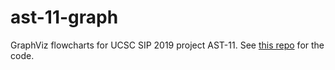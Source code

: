 # ast-11-graph

GraphViz flowcharts for UCSC SIP 2019 project AST-11. See [this repo](https://github.com/justinyaodu/ast-11) for the code.
